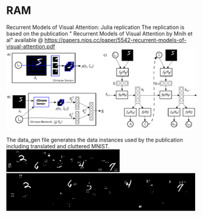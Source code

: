 # RAM
Recurrent Models of Visual Attention: Julia replication
The replication is based on the publication " Recurrent Models of Visual Attention by Mnih et al" available @ https://papers.nips.cc/paper/5542-recurrent-models-of-visual-attention.pdf
![alt text](/RM-images/Network.png "RAM Model")

The data_gen file generates the data instances used by the publication including translated and cluttered MNIST.
![alt text](/RM-images/MNIST60C.png?raw=true "Cluttered 60 x 60 MNIST") ![alt text](/RM-images/MNIST100C.png?raw=true "Cluttered 100 x 100 MNIST")
